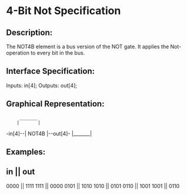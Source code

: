 4-Bit Not Specification
=======================

Description:
------------
The NOT4B element is a bus version of the NOT gate. It applies the Not-operation to every bit in the bus.  


Interface Specification:
------------------------
Inputs: in[4];
Outputs: out[4];


Graphical Representation:
-------------------------
         _______
        |       |
-in[4]--| NOT4B |--out[4]-
        |_______|


Examples:
---------
 in   || out
 ------------
 0000 || 1111
 1111 || 0000
 0101 || 1010
 1010 || 0101
 0110 || 1001
 1001 || 0110
